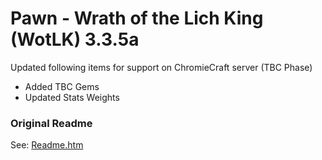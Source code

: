 # Pawn - Wrath of the Lich King (WotLK) 3.3.5a

Updated following items for support on ChromieCraft server (TBC Phase)

- Added TBC Gems
- Updated Stats Weights

### Original Readme 

See: [Readme.htm](Readme.htm)